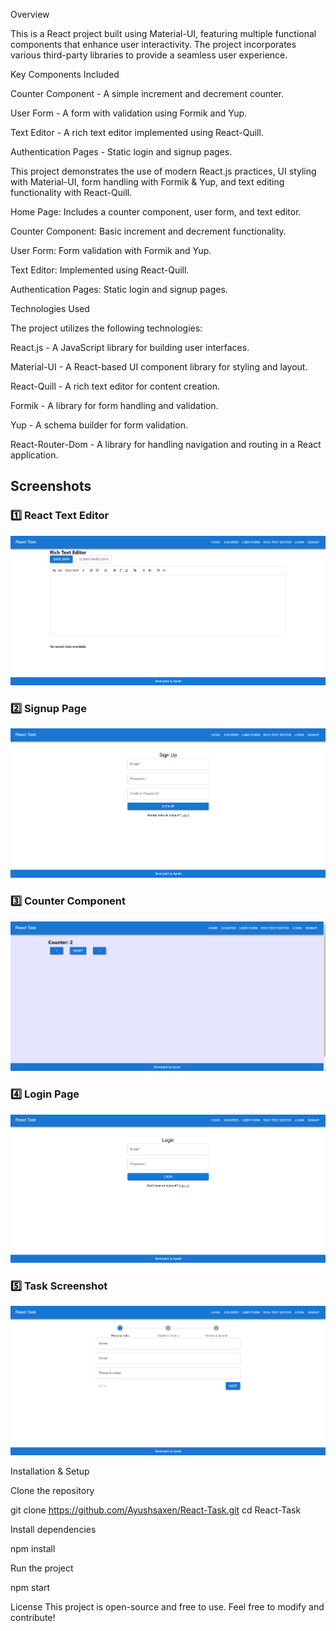 Overview

This is a React project built using Material-UI, featuring multiple functional components that enhance user interactivity. The project incorporates various third-party libraries to provide a seamless user experience.

Key Components Included

Counter Component - A simple increment and decrement counter.

User Form - A form with validation using Formik and Yup.

Text Editor - A rich text editor implemented using React-Quill.

Authentication Pages - Static login and signup pages.

This project demonstrates the use of modern React.js practices, UI styling with Material-UI, form handling with Formik & Yup, and text editing functionality with React-Quill.

Home Page: Includes a counter component, user form, and text editor.

Counter Component: Basic increment and decrement functionality.

User Form: Form validation with Formik and Yup.

Text Editor: Implemented using React-Quill.

Authentication Pages: Static login and signup pages.


Technologies Used

The project utilizes the following technologies:

React.js - A JavaScript library for building user interfaces.

Material-UI - A React-based UI component library for styling and layout.

React-Quill - A rich text editor for content creation.

Formik - A library for form handling and validation.

Yup - A schema builder for form validation.

React-Router-Dom - A library for handling navigation and routing in a React application.


## Screenshots

### 1️⃣ React Text Editor
![React Text Editor](public/react-text-editor.png)

### 2️⃣ Signup Page
![Signup Page](public/react-sign-up.png)

### 3️⃣ Counter Component
![Counter Component](public/react-conuter.png)

### 4️⃣ Login Page
![Login Page](public/react-login-page.png)

### 5️⃣ Task Screenshot
![Task Screenshot](public/react-task-screenshot.png)





Installation & Setup

Clone the repository

git clone https://github.com/Ayushsaxen/React-Task.git
cd React-Task

Install dependencies

npm install

Run the project

npm start

License
This project is open-source and free to use. Feel free to modify and contribute!


